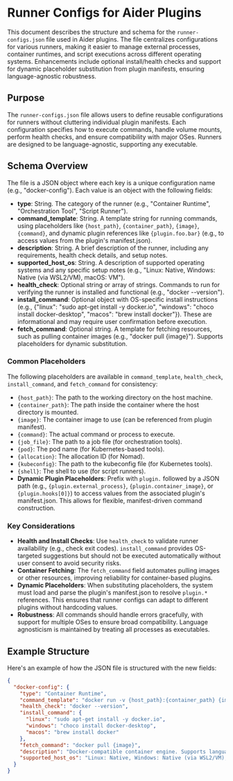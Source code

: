 # Runner Configs for Aider Plugins

This document describes the structure and schema for the `runner-configs.json` file used in Aider plugins. The file centralizes configurations for various runners, making it easier to manage external processes, container runtimes, and script executions across different operating systems. Enhancements include optional install/health checks and support for dynamic placeholder substitution from plugin manifests, ensuring language-agnostic robustness.

## Purpose
The `runner-configs.json` file allows users to define reusable configurations for runners without cluttering individual plugin manifests. Each configuration specifies how to execute commands, handle volume mounts, perform health checks, and ensure compatibility with major OSes. Runners are designed to be language-agnostic, supporting any executable.

## Schema Overview
The file is a JSON object where each key is a unique configuration name (e.g., "docker-config"). Each value is an object with the following fields:

- **type**: String. The category of the runner (e.g., "Container Runtime", "Orchestration Tool", "Script Runner").
- **command_template**: String. A template string for running commands, using placeholders like `{host_path}`, `{container_path}`, `{image}`, `{command}`, and dynamic plugin references like `{plugin.foo.bar}` (e.g., to access values from the plugin's manifest.json).
- **description**: String. A brief description of the runner, including any requirements, health check details, and setup notes.
- **supported_host_os**: String. A description of supported operating systems and any specific setup notes (e.g., "Linux: Native, Windows: Native (via WSL2/VM), macOS: VM").
- **health_check**: Optional string or array of strings. Commands to run for verifying the runner is installed and functional (e.g., "docker --version").
- **install_command**: Optional object with OS-specific install instructions (e.g., {"linux": "sudo apt-get install -y docker.io", "windows": "choco install docker-desktop", "macos": "brew install docker"}). These are informational and may require user confirmation before execution.
- **fetch_command**: Optional string. A template for fetching resources, such as pulling container images (e.g., "docker pull {image}"). Supports placeholders for dynamic substitution.

### Common Placeholders
The following placeholders are available in `command_template`, `health_check`, `install_command`, and `fetch_command` for consistency:
- `{host_path}`: The path to the working directory on the host machine.
- `{container_path}`: The path inside the container where the host directory is mounted.
- `{image}`: The container image to use (can be referenced from plugin manifest).
- `{command}`: The actual command or process to execute.
- `{job_file}`: The path to a job file (for orchestration tools).
- `{pod}`: The pod name (for Kubernetes-based tools).
- `{allocation}`: The allocation ID (for Nomad).
- `{kubeconfig}`: The path to the kubeconfig file (for Kubernetes tools).
- `{shell}`: The shell to use (for script runners).
- **Dynamic Plugin Placeholders**: Prefix with `plugin.` followed by a JSON path (e.g., `{plugin.external_process}`, `{plugin.container_image}`, or `{plugin.hooks[0]}`) to access values from the associated plugin's manifest.json. This allows for flexible, manifest-driven command construction.

### Key Considerations
- **Health and Install Checks**: Use `health_check` to validate runner availability (e.g., check exit codes). `install_command` provides OS-targeted suggestions but should not be executed automatically without user consent to avoid security risks.
- **Container Fetching**: The `fetch_command` field automates pulling images or other resources, improving reliability for container-based plugins.
- **Dynamic Placeholders**: When substituting placeholders, the system must load and parse the plugin's manifest.json to resolve `plugin.*` references. This ensures that runner configs can adapt to different plugins without hardcoding values.
- **Robustness**: All commands should handle errors gracefully, with support for multiple OSes to ensure broad compatibility. Language agnosticism is maintained by treating all processes as executables.

## Example Structure
Here's an example of how the JSON file is structured with the new fields:

```json
{
  "docker-config": {
    "type": "Container Runtime",
    "command_template": "docker run -v {host_path}:{container_path} {image} {command}",
    "health_check": "docker --version",
    "install_command": {
      "linux": "sudo apt-get install -y docker.io",
      "windows": "choco install docker-desktop",
      "macos": "brew install docker"
    },
    "fetch_command": "docker pull {image}",
    "description": "Docker-compatible container engine. Supports language-agnostic executables with volume mounts.",
    "supported_host_os": "Linux: Native, Windows: Native (via WSL2/VM), macOS: VM"
  }
}
```
